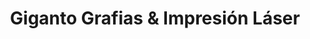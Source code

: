 ---
title: "Giganto Grafias & Impresión Láser"
url: /guayaquil/giganto-grafias-y-impresion-laser/
shop: copyshop
---